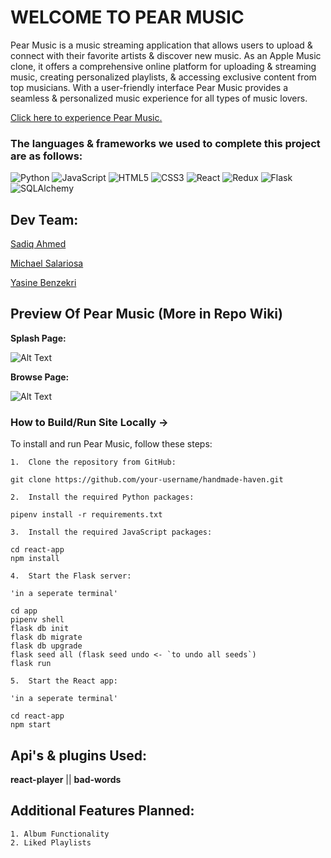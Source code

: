 # WELCOME TO PEAR MUSIC 

Pear Music is a music streaming application that allows users to upload & connect with their favorite artists & discover new music. As an Apple Music clone, it offers a comprehensive online platform for uploading & streaming music, creating personalized playlists, & accessing exclusive content from top musicians. With a user-friendly interface Pear Music provides a seamless & personalized music experience for all types of music lovers.

[Click here to experience Pear Music.](https://pearmusic.onrender.com/)

### The languages & frameworks we used to complete this project are as follows:

![Python](https://img.shields.io/badge/Python-%233776AB.svg?style=for-the-badge&logo=python&logoColor=white)
![JavaScript](https://img.shields.io/badge/javascript-%23323330.svg?style=for-the-badge&logo=javascript&logoColor=%23F7DF1E)
![HTML5](https://img.shields.io/badge/html5-%23E34F26.svg?style=for-the-badge&logo=html5&logoColor=white)
![CSS3](https://img.shields.io/badge/css3-%231572B6.svg?style=for-the-badge&logo=css3&logoColor=white)
![React](https://img.shields.io/badge/react-%2320232a.svg?style=for-the-badge&logo=react&logoColor=%2361DAFB)
![Redux](https://img.shields.io/badge/redux-%23593d88.svg?style=for-the-badge&logo=redux&logoColor=white)
![Flask](https://img.shields.io/badge/Flask-%23000.svg?style=for-the-badge&logo=flask&logoColor=white)
![SQLAlchemy](https://img.shields.io/badge/SQLAlchemy-%23FCA121.svg?style=for-the-badge&logo=sqlalchemy&logoColor=white)

## Dev Team: 

[Sadiq Ahmed](https://github.com/Sadiqaxxmed)

[Michael Salariosa](https://github.com/mike-650)

[Yasine Benzekri](https://github.com/Yasine-ben)


## Preview Of Pear Music (More in Repo Wiki) 

**Splash Page:**

![Alt Text](https://media.giphy.com/media/v1.Y2lkPTc5MGI3NjExYWE5MDg4N2ZjMTE4MTRlNGE1ZTI0ZGMzNjMyOTE0OWU0ZTI3MTc5OCZjdD1n/GKNyKPTTuFOFF7GrwH/giphy.gif)

**Browse Page:**

![Alt Text](https://media.giphy.com/media/EsBrlpQi1hjW33KUYw/giphy.gif)


### How to Build/Run Site Locally -> 
To install and run Pear Music, follow these steps:

```
1.  Clone the repository from GitHub:

git clone https://github.com/your-username/handmade-haven.git

2.  Install the required Python packages:

pipenv install -r requirements.txt

3.  Install the required JavaScript packages:

cd react-app
npm install

4.  Start the Flask server:

'in a seperate terminal'

cd app
pipenv shell
flask db init
flask db migrate
flask db upgrade
flask seed all (flask seed undo <- `to undo all seeds`)
flask run

5.  Start the React app:

'in a seperate terminal'

cd react-app
npm start
```

## Api's & plugins Used:
**react-player** || **bad-words** 
## Additional Features Planned:
```
1. Album Functionality
2. Liked Playlists
```
